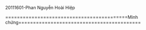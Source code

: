 20111601-Phan Nguyễn Hoài Hiệp

==========================================Minh chứng==========================================
